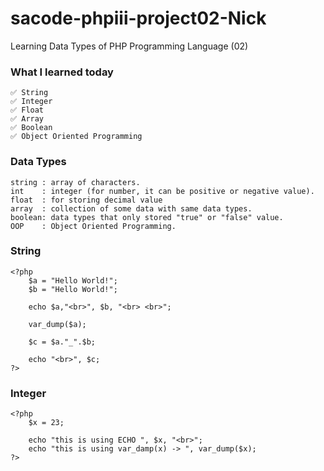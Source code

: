# sacode-phpiii-project02-Nick
Learning Data Types of PHP Programming Language (02)

### What I learned today
	✅ String
	✅ Integer
	✅ Float
	✅ Array
	✅ Boolean
	✅ Object Oriented Programming

### Data Types

```
string : array of characters.
int    : integer (for number, it can be positive or negative value).
float  : for storing decimal value
array  : collection of some data with same data types.
boolean: data types that only stored "true" or "false" value.
OOP    : Object Oriented Programming.
```

### String

```
<?php
	$a = "Hello World!";
	$b = "Hello World!";

	echo $a,"<br>", $b, "<br> <br>";

	var_dump($a);

	$c = $a."_".$b;

	echo "<br>", $c;
?>
```

### Integer

```
<?php
	$x = 23;

	echo "this is using ECHO ", $x, "<br>";
	echo "this is using var_damp(x) -> ", var_dump($x);
?>
```